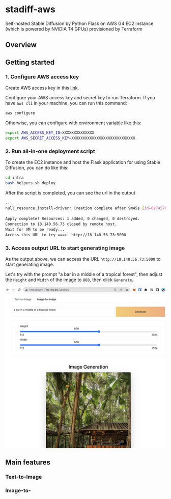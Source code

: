 # stadiff-aws

Self-hosted Stable Diffusion by Python Flask on AWS G4 EC2 instance (which is powered by NVIDIA T4 GPUs) provisioned by Terraform

<!-- [ ] Add Overview
[ ] Demo main feature text to image
[ ] Demo main feature image to image -->

## Overview

## Getting started

### 1. Configure AWS access key

Create AWS access key in this [link](https://docs.aws.amazon.com/powershell/latest/userguide/pstools-appendix-sign-up.html).

Configure your AWS access key and secret key to run Terraform. If you have `aws cli` in your machine, you can run this command:

```bash
aws configure
```

Otherwise, you can configure with environment variable like this:

```bash
export AWS_ACCESS_KEY_ID=XXXXXXXXXXXXXX
export AWS_SECRET_ACCESS_KEY=XXXXXXXXXXXXXXXXXXXXXXXXXXXX
```

### 2. Run all-in-one deployment script

To create the EC2 instance and host the Flask application for using Stable Diffusion, you can do like this:

```bash
cd infra
bash helpers.sh deploy
```

After the script is completed, you can see the url in the output

```bash
...
null_resource.install-driver: Creation complete after 9m45s [id=8974578201145461998]

Apply complete! Resources: 1 added, 0 changed, 0 destroyed.
Connection to 18.140.56.73 closed by remote host.
Wait for VM to be ready...
Access this URL to try ===>  http://18.140.56.73:5000
```

### 3. Access output URL to start generating image

As the output above, we can access the URL `http://18.140.56.73:5000` to start generating image.

Let's try with the prompt "a bar in a middle of a tropical forest", then adjust the `Height` and `Width` of the image to `808`, then click `Generate`.

![Image generated](docs/images/getting-started.png  "Image generated")

## Main features

### Text-to-Image

### Image-to-
